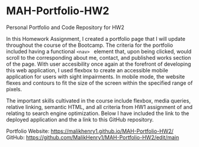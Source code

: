 # MAH-Portfolio-HW2
Personal Portfolio and Code Repository for HW2

  In this Homework Assignment, I created a portfolio page that I will update throughout the course of the Bootcamp. The criteria for the portfolio included having a functional `<nav> ` element that, upon being clicked, would scroll to the corresponding about me, contact, and published works section of the page. With user accesibility once again at the forefront of developing this web application, I used flexbox to create an accessible mobile application for users with sight impairments. In mobile mode, the website flexes and contours to fit the size of the screen within the specified range of pixels. 

The important skills cultivated in the course include flexbox, media queries, relative linking, semantic HTML, and all criteria from HW1 assignment of and relating to search engine optimization. Below I have included the link to the deployed application and the a link to this GitHub repository.

Portfolio Website: https://malikhenry1.github.io/MAH-Portfolio-HW2/
GitHub: https://github.com/MalikHenry1/MAH-Portfolio-HW2/edit/main
